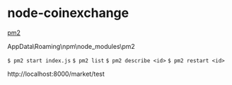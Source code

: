 # node-coinexchange

[pm2](https://pm2.keymetrics.io/docs/usage/quick-start/)

AppData\Roaming\npm\node_modules\pm2

`$ pm2 start index.js`
`$ pm2 list` 
`$ pm2 describe <id>` 
`$ pm2 restart <id>`

http://localhost:8000/market/test
